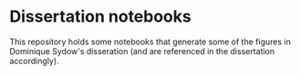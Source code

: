 # Dissertation notebooks

This repository holds some notebooks that generate some of the figures in Dominique Sydow's disseration (and are referenced in the dissertation accordingly).
